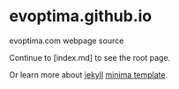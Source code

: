 # evoptima.github.io
evoptima.com webpage source

Continue to [index.md] to see the root page.

Or learn more about [jekyll](https://jekyllrb.com/) [minima template](https://github.com/jekyll/minima).
